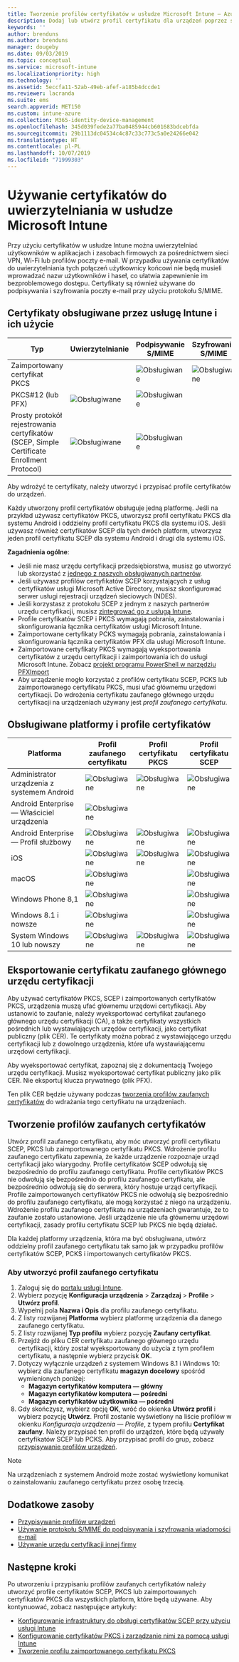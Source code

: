 ```yaml
---
title: Tworzenie profilów certyfikatów w usłudze Microsoft Intune — Azure | Microsoft Docs
description: Dodaj lub utwórz profil certyfikatu dla urządzeń poprzez skonfigurowanie środowiska certyfikatu SCEP lub PKCS, wyeksportowanie certyfikatu publicznego, utworzenie profilu w witrynie Azure Portal, a następnie przypisanie środowiska SCEP lub PKCS do profilów certyfikatów w usłudze Microsoft Intune w witrynie Azure Portal
keywords: ''
author: brenduns
ms.author: brenduns
manager: dougeby
ms.date: 09/03/2019
ms.topic: conceptual
ms.service: microsoft-intune
ms.localizationpriority: high
ms.technology: ''
ms.assetid: 5eccfa11-52ab-49eb-afef-a185b4dccde1
ms.reviewer: lacranda
ms.suite: ems
search.appverid: MET150
ms.custom: intune-azure
ms.collection: M365-identity-device-management
ms.openlocfilehash: 345d039fede2a77ba0485944cb601683bdcebfda
ms.sourcegitcommit: 29b1113dc04534c4c87c33c773c5a0e24266e042
ms.translationtype: HT
ms.contentlocale: pl-PL
ms.lasthandoff: 10/07/2019
ms.locfileid: "71999303"
---
```

# <a name="use-certificates-for-authentication-in-microsoft-intune"></a>Używanie certyfikatów do uwierzytelniania w usłudze Microsoft Intune  

Przy użyciu certyfikatów w usłudze Intune można uwierzytelniać użytkowników w aplikacjach i zasobach firmowych za pośrednictwem sieci VPN, Wi-Fi lub profilów poczty e-mail. W przypadku używania certyfikatów do uwierzytelniania tych połączeń użytkownicy końcowi nie będą musieli wprowadzać nazw użytkowników i haseł, co ułatwia zapewnienie im bezproblemowego dostępu. Certyfikaty są również używane do podpisywania i szyfrowania poczty e-mail przy użyciu protokołu S/MIME.

## <a name="intune-supported-certificates-and-usage"></a>Certyfikaty obsługiwane przez usługę Intune i ich użycie
| Typ              | Uwierzytelnianie | Podpisywanie S/MIME | Szyfrowanie S/MIME  |
|--|--|--|--|
| Zaimportowany certyfikat PKCS |  | ![Obsługiwane](./media/certificates-configure/green-check.png) | ![Obsługiwane](./media/certificates-configure/green-check.png)|
| PKCS#12 (lub PFX)    | ![Obsługiwane](./media/certificates-configure/green-check.png) | ![Obsługiwane](./media/certificates-configure/green-check.png) |  |
| Prosty protokół rejestrowania certyfikatów (SCEP, Simple Certificate Enrollment Protocol)  | ![Obsługiwane](./media/certificates-configure/green-check.png) | ![Obsługiwane](./media/certificates-configure/green-check.png) | |

Aby wdrożyć te certyfikaty, należy utworzyć i przypisać profile certyfikatów do urządzeń.  

Każdy utworzony profil certyfikatów obsługuje jedną platformę. Jeśli na przykład używasz certyfikatów PKCS, utworzysz profil certyfikatu PKCS dla systemu Android i oddzielny profil certyfikatu PKCS dla systemu iOS. Jeśli używasz również certyfikatów SCEP dla tych dwóch platform, utworzysz jeden profil certyfikatu SCEP dla systemu Android i drugi dla systemu iOS.  

**Zagadnienia ogólne**:  
- Jeśli nie masz urzędu certyfikacji przedsiębiorstwa, musisz go utworzyć lub skorzystać z [jednego z naszych obsługiwanych partnerów](certificate-authority-add-scep-overview.md#third-party-certification-authority-partners).
- Jeśli używasz profilów certyfikatów SCEP korzystających z usług certyfikatów usługi Microsoft Active Directory, musisz skonfigurować serwer usługi rejestracji urządzeń sieciowych (NDES).
- Jeśli korzystasz z protokołu SCEP z jednym z naszych partnerów urzędu certyfikacji, musisz [zintegrować go z usługą Intune](certificate-authority-add-scep-overview.md#set-up-third-party-ca-integration).
- Profile certyfikatów SCEP i PKCS wymagają pobrania, zainstalowania i skonfigurowania łącznika certyfikatów usługi Microsoft Intune. 
- Zaimportowane certyfikaty PCKS wymagają pobrania, zainstalowania i skonfigurowania łącznika certyfikatów PFX dla usługi Microsoft Intune.
- Zaimportowane certyfikaty PKCS wymagają wyeksportowania certyfikatów z urzędu certyfikacji i zaimportowania ich do usługi Microsoft Intune. Zobacz [projekt programu PowerShell w narzędziu PFXImport](https://github.com/Microsoft/Intune-Resource-Access/tree/develop/src/PFXImportPowershell)
- Aby urządzenie mogło korzystać z profilów certyfikatu SCEP, PCKS lub zaimportowanego certyfikatu PKCS, musi ufać głównemu urzędowi certyfikacji. Do wdrożenia certyfikatu zaufanego głównego urzędu certyfikacji na urządzeniach używany jest *profil zaufanego certyfikatu*.  

## <a name="supported-platforms-and-certificate-profiles"></a>Obsługiwane platformy i profile certyfikatów  
| Platforma              | Profil zaufanego certyfikatu | Profil certyfikatu PKCS | Profil certyfikatu SCEP | Profil zaimportowanego certyfikatu PKCS  |
|--|--|--|--|---|
| Administrator urządzenia z systemem Android | ![Obsługiwane](./media/certificates-configure/green-check.png) | ![Obsługiwane](./media/certificates-configure/green-check.png) | ![Obsługiwane](./media/certificates-configure/green-check.png)|  ![Obsługiwane](./media/certificates-configure/green-check.png) |
| Android Enterprise <br> — Właściciel urządzenia   | ![Obsługiwane](./media/certificates-configure/green-check.png) |   |  |   |
| Android Enterprise <br> — Profil służbowy    | ![Obsługiwane](./media/certificates-configure/green-check.png) | ![Obsługiwane](./media/certificates-configure/green-check.png) | ![Obsługiwane](./media/certificates-configure/green-check.png) | ![Obsługiwane](./media/certificates-configure/green-check.png) |
| iOS                   | ![Obsługiwane](./media/certificates-configure/green-check.png) | ![Obsługiwane](./media/certificates-configure/green-check.png) | ![Obsługiwane](./media/certificates-configure/green-check.png) | ![Obsługiwane](./media/certificates-configure/green-check.png) |
| macOS                 | ![Obsługiwane](./media/certificates-configure/green-check.png) |   |![Obsługiwane](./media/certificates-configure/green-check.png)|![Obsługiwane](./media/certificates-configure/green-check.png)|
| Windows Phone 8,1     |![Obsługiwane](./media/certificates-configure/green-check.png)  |  | ![Obsługiwane](./media/certificates-configure/green-check.png)| ![Obsługiwane](./media/certificates-configure/green-check.png) |
| Windows 8.1 i nowsze |![Obsługiwane](./media/certificates-configure/green-check.png)  |  |![Obsługiwane](./media/certificates-configure/green-check.png) |   |
| System Windows 10 lub nowszy  | ![Obsługiwane](./media/certificates-configure/green-check.png) | ![Obsługiwane](./media/certificates-configure/green-check.png) | ![Obsługiwane](./media/certificates-configure/green-check.png) | ![Obsługiwane](./media/certificates-configure/green-check.png) |

## <a name="export-the-trusted-root-ca-certificate"></a>Eksportowanie certyfikatu zaufanego głównego urzędu certyfikacji  
Aby używać certyfikatów PKCS, SCEP i zaimportowanych certyfikatów PKCS, urządzenia muszą ufać głównemu urzędowi certyfikacji. Aby ustanowić to zaufanie, należy wyeksportować certyfikat zaufanego głównego urzędu certyfikacji (CA), a także certyfikaty wszystkich pośrednich lub wystawiających urzędów certyfikacji, jako certyfikat publiczny (plik CER). Te certyfikaty można pobrać z wystawiającego urzędu certyfikacji lub z dowolnego urządzenia, które ufa wystawiającemu urzędowi certyfikacji.  

Aby wyeksportować certyfikat, zapoznaj się z dokumentacją Twojego urzędu certyfikacji. Musisz wyeksportować certyfikat publiczny jako plik CER.  Nie eksportuj klucza prywatnego (plik PFX).  

Ten plik CER będzie używany podczas [tworzenia profilów zaufanych certyfikatów](#create-trusted-certificate-profiles) do wdrażania tego certyfikatu na urządzeniach.  

## <a name="create-trusted-certificate-profiles"></a>Tworzenie profilów zaufanych certyfikatów  
Utwórz profil zaufanego certyfikatu, aby móc utworzyć profil certyfikatu SCEP, PKCS lub zaimportowanego certyfikatu PKCS. Wdrożenie profilu zaufanego certyfikatu zapewnia, że każde urządzenie rozpoznaje urząd certyfikacji jako wiarygodny. Profile certyfikatów SCEP odwołują się bezpośrednio do profilu zaufanego certyfikatu. Profile certyfikatów PKCS nie odwołują się bezpośrednio do profilu zaufanego certyfikatu, ale bezpośrednio odwołują się do serwera, który hostuje urząd certyfikacji. Profile zaimportowanych certyfikatów PKCS nie odwołują się bezpośrednio do profilu zaufanego certyfikatu, ale mogą korzystać z niego na urządzeniu. Wdrożenie profilu zaufanego certyfikatu na urządzeniach gwarantuje, że to zaufanie zostało ustanowione. Jeśli urządzenie nie ufa głównemu urzędowi certyfikacji, zasady profilu certyfikatu SCEP lub PKCS nie będą działać.  

Dla każdej platformy urządzenia, która ma być obsługiwana, utwórz oddzielny profil zaufanego certyfikatu tak samo jak w przypadku profilów certyfikatów SCEP, PCKS i importowanych certyfikatów PKCS.  


### <a name="to-create-a-trusted-certificate-profile"></a>Aby utworzyć profil zaufanego certyfikatu  

1. Zaloguj się do [portalu usługi Intune](https://aka.ms/intuneportal).  
2. Wybierz pozycję **Konfiguracja urządzenia** > **Zarządzaj** > **Profile** > **Utwórz profil**.  
3. Wypełnij pola **Nazwa i Opis** dla profilu zaufanego certyfikatu.  
4. Z listy rozwijanej **Platforma** wybierz platformę urządzenia dla danego zaufanego certyfikatu.  
5. Z listy rozwijanej **Typ profilu** wybierz pozycję **Zaufany certyfikat**.  
6. Przejdź do pliku CER certyfikatu zaufanego głównego urzędu certyfikacji, który został wyeksportowany do użycia z tym profilem certyfikatu, a następnie wybierz przycisk **OK**.  
7. Dotyczy wyłącznie urządzeń z systemem Windows 8.1 i Windows 10: wybierz dla zaufanego certyfikatu **magazyn docelowy** spośród wymienionych poniżej:  
   - **Magazyn certyfikatów komputera — główny**
   - **Magazyn certyfikatów komputera — pośredni**
   - **Magazyn certyfikatów użytkownika — pośredni**
8. Gdy skończysz, wybierz opcję **OK**, wróć do okienka **Utwórz profil** i wybierz pozycję **Utwórz**.
Profil zostanie wyświetlony na liście profilów w okienku *Konfiguracja urządzenia — Profile*, z typem profilu **Certyfikat zaufany**.  Należy przypisać ten profil do urządzeń, które będą używały certyfikatów SCEP lub PCKS. Aby przypisać profil do grup, zobacz [przypisywanie profilów urządzeń](../configuration/device-profile-assign.md).

> [!NOTE]  
> Na urządzeniach z systemem Android może zostać wyświetlony komunikat o zainstalowaniu zaufanego certyfikatu przez osobę trzecią.  

## <a name="additional-resources"></a>Dodatkowe zasoby  
- [Przypisywanie profilów urządzeń](../configuration/device-profile-assign.md)  
- [Używanie protokołu S/MIME do podpisywania i szyfrowania wiadomości e-mail](certificates-s-mime-encryption-sign.md)  
- [Używanie urzędu certyfikacji innej firmy](certificate-authority-add-scep-overview.md)  

## <a name="next-steps"></a>Następne kroki  
Po utworzeniu i przypisaniu profilów zaufanych certyfikatów należy utworzyć profile certyfikatów SCEP, PKCS lub zaimportowanych certyfikatów PKCS dla wszystkich platform, które będą używane. Aby kontynuować, zobacz następujące artykuły:  
- [Konfigurowanie infrastruktury do obsługi certyfikatów SCEP przy użyciu usługi Intune](certificates-scep-configure.md)  
- [Konfigurowanie certyfikatów PKCS i zarządzanie nimi za pomocą usługi Intune](certficates-pfx-configure.md)  
- [Tworzenie profilu zaimportowanego certyfikatu PKCS](certificates-imported-pfx-configure.md#create-a-pkcs-imported-certificate-profile)  

